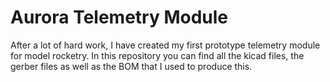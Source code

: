 # Aurora Telemetry Module
After a lot of hard work, I have created my first prototype telemetry module for model rocketry. In this repository you can find all the kicad files, the gerber files as well as the BOM that I used to produce this.
